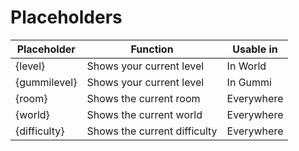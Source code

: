 # Placeholders
|Placeholder|Function|Usable in|
|--|--|--|
|{level}|Shows your current level|In World|
|{gummilevel}|Shows your current level|In Gummi|
|{room}|Shows the current room|Everywhere|
|{world}|Shows the current world|Everywhere|
|{difficulty}|Shows the current difficulty|Everywhere|
